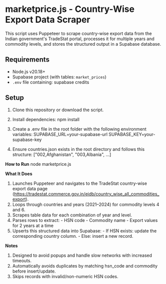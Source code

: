 # marketprice.js - Country-Wise Export Data Scraper
This script uses Puppeteer to scrape country-wise export data from the Indian government's TradeStat portal, processes it for multiple years and commodity levels, and stores the structured output in a Supabase database.

## Requirements

- Node.js v20.18+
- Supabase project (with tables: `market_prices`)
- `.env` file containing: supabase credits

## Setup

1. Clone this repository or download the script.

2. Install dependencies:
   npm install

3. Create a .env file in the root folder with the following environment variables:
SUPABASE_URL=your-supabase-url SUPABASE_KEY=your-supabase-key

4. Ensure countries.json exists in the root directory and follows this structure:
  ["002,Afghanistan", "003,Albania", ...]


**How to Run**
  node marketprice.js


**What It Does**
  1. Launches Puppeteer and navigates to the TradeStat country-wise export data page (https://tradestat.commerce.gov.in/eidb/country_wise_all_commodities_export).
  2. Loops through countries and years (2021–2024) for commodity levels 4 and 6.
  3. Scrapes table data for each combination of year and level.
  4. Parses rows to extract:
    - HSN code
    - Commodity name
    - Export values for 2 years at a time
  5. Upserts this structured data into Supabase:
    - If HSN exists: update the corresponding country column.
    - Else: insert a new record.


**Notes**
  1. Designed to avoid popups and handle slow networks with increased timeouts.
  2. Automatically avoids duplicates by matching hsn_code and commodity before insert/update.
  3. Skips records with invalid/non-numeric HSN codes.
